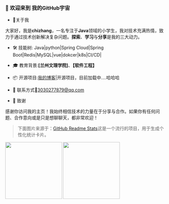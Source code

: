 ### 👋 欢迎来到 我的GitHub宇宙

- 🌟关于我

大家好，我是<strong>chizhang</strong>，一名专注于**Java**领域的小学生，我对技术充满热情，致力于通过技术创新解决复杂问题。**探索**、**学习**与**分享**是我的三大动力。

- 🛠  技能树:    Java|python|Spring Cloud|Spring Boot|Redis|MySQL|vue|dokcer|k8s|CI/CD|

- 🎓 教育背景:**[兰州文理学院]**、**【软件工程】**

- 📦 开源项目:[我的博客](https://chizhang977.github.io/justin/)|开源项目，目前加载中....哈哈哈

- 📨 联系方式:e-mail:3030277879@qq.com

- 🙏 致谢

感谢你访问我的主页！我始终相信技术的力量在于分享与合作。如果你有任何问题、合作意向或是只是想聊聊天，都非常欢迎！
> 下面图片来源于：[GitHub Readme Stats](https://github.com/anuraghazra/github-readme-stats?tab=readme-ov-file)这是一个流行的项目，用于生成个性化统计卡片。
<p float="left">
  <img align="left" height="180" src="https://github-readme-stats.vercel.app/api?username=chizhang977&show_icons=true&theme=midnight-purple&bg_color=30,e96443,904e95&title_color=fff&text_color=fff&icon_color=79ff97&count_private=true&include_all_commits=true&hide_border=true&line_height=24" />
  <img align="left" height="180" src="https://github-readme-stats.vercel.app/api/top-langs/?username=chizhang977&layout=compact&theme=cobalt&bg_color=30,003973,00C4B0&title_color=fff&text_color=fff&hide_border=true" />
</p>
